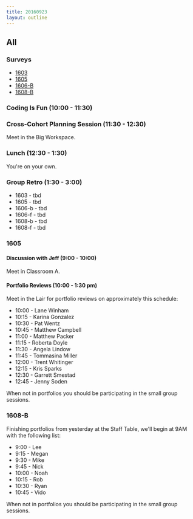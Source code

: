 ```yaml
---
title: 20160923
layout: outline
---
```


## All

### Surveys

* [1603]()
* [1605](https://goo.gl/forms/cKGcmu0RDyfGiZLo1)
* [1606-B]()
* [1608-B](https://goo.gl/forms/sLx8DIp0yBJJCzVF3)

### Coding Is Fun (10:00 - 11:30)

### Cross-Cohort Planning Session (11:30 - 12:30)

Meet in the Big Workspace.

### Lunch (12:30 - 1:30)

You're on your own.

### Group Retro (1:30 - 3:00)

* 1603 - tbd
* 1605 - tbd
* 1606-b - tbd
* 1606-f - tbd
* 1608-b - tbd
* 1608-f - tbd

### 1605

#### Discussion with Jeff (9:00 - 10:00)

Meet in Classroom A.

#### Portfolio Reviews (10:00 - 1:30 pm)

Meet in the Lair for portfolio reviews on approximately this schedule:

* 10:00 - Lane Winham
* 10:15 - Karina Gonzalez
* 10:30 - Pat Wentz
* 10:45 - Matthew Campbell
* 11:00 - Matthew Packer
* 11:15 - Roberta Doyle
* 11:30 - Angela Lindow
* 11:45 - Tommasina Miller
* 12:00 - Trent Whitinger
* 12:15 - Kris Sparks
* 12:30 - Garrett Smestad
* 12:45 - Jenny Soden

When not in portfolios you should be participating in the small group sessions.

### 1608-B

Finishing portfolios from yesterday at the Staff Table,
we'll begin at 9AM with the following list:

* 9:00 - Lee
* 9:15 - Megan
* 9:30 - Mike
* 9:45 - Nick
* 10:00 - Noah
* 10:15 - Rob
* 10:30 - Ryan
* 10:45 - Vido

When not in portfolios you should be participating in the small group sessions.
